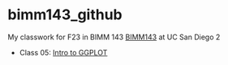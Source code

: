 # bimm143_github
My classwork for F23 in BIMM 143 [BIMM143](https://bioboot.github.io/bimm143_F23/) at UC San Diego 
2
- Class 05: [Intro to GGPLOT](https://github.com/Adithiwashere/bimm143_github/tree/main/class05)

